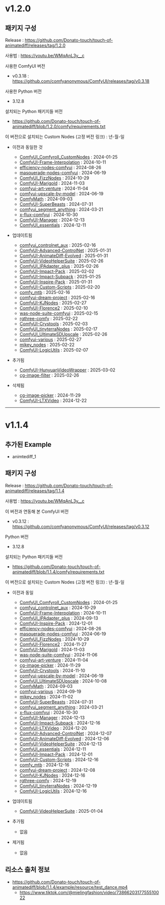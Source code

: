 # v1.2.0

##

## 패키지 구성

Release : https://github.com/Donato-touch/touch-of-animatediff/releases/tag/1.2.0

사용법 : https://youtu.be/WMqAnL3y__c

사용한 ComfyUI 버전
- v0.3.18 : https://github.com/comfyanonymous/ComfyUI/releases/tag/v0.3.18

사용한 Python 버전
- 3.12.8

설치되는 Python 패키지들 버전
- https://github.com/Donato-touch/touch-of-animatediff/blob/1.2.0/comfy/requirements.txt

이 버전으로 설치되는 Custom Nodes (고정 버전 링크) : 년-월-일
- 이전과 동일한 것
  - [ComfyUI_Comfyroll_CustomNodes](https://github.com/Suzie1/ComfyUI_Comfyroll_CustomNodes/commit/d78b780ae43fcf8c6b7c6505e6ffb4584281ceca) : 2024-01-25
  - [ComfyUI-Frame-Interpolation](https://github.com/Fannovel16/ComfyUI-Frame-Interpolation/commit/c336f7184cb1ac1243381e725fea1ad2c0a10c09) : 2024-10-11
  - [efficiency-nodes-comfyui](https://github.com/jags111/efficiency-nodes-comfyui/commit/3ead4afd120833f3bffdefeca0d6545df8051798) : 2024-08-26
  - [masquerade-nodes-comfyui](https://github.com/BadCafeCode/masquerade-nodes-comfyui/commit/432cb4d146a391b387a0cd25ace824328b5b61cf) : 2024-06-19
  - [ComfyUI_FizzNodes](https://github.com/FizzleDorf/ComfyUI_FizzNodes/commit/7d6ea60c55ebd1268bd76fa462da052852bff192) : 2024-10-29
  - [ComfyUI-Marigold](https://github.com/kijai/ComfyUI-Marigold/commit/1894ff2fd35c22f96c701067729237168b5f2ef5) : 2024-11-03
  - [comfyui-art-venture](https://github.com/sipherxyz/comfyui-art-venture/commit/50abaace756b96f5f5dc2c9d72826ef371afd45e) : 2024-11-04
  - [comfyui-upscale-by-model](https://github.com/TheBill2001/comfyui-upscale-by-model/commit/f8bb90094cb96c76e666d9eb609a09af9dcdfe95) : 2024-06-19
  - [ComfyMath](https://github.com/evanspearman/ComfyMath/commit/939bb813f1c0ace959b62f20bb2da47190c4e211) : 2024-09-03
  - [ComfyUI-SuperBeasts](https://github.com/SuperBeastsAI/ComfyUI-SuperBeasts/commit/f684c86d0031b82123dc1f7931a8de43c9946fee) : 2024-07-31
  - [comfyui_segment_anything](https://github.com/storyicon/comfyui_segment_anything/commit/ab6395596399d5048639cdab7e44ec9fae857a93) : 2024-03-21
  - [x-flux-comfyui](https://github.com/XLabs-AI/x-flux-comfyui/commit/00328556efc9472410d903639dc9e68a8471f7ac) : 2024-10-30
  - [ComfyUI-Manager](https://github.com/ltdrdata/ComfyUI-Manager/releases/tag/2.55.5) : 2024-12-13
  - [ComfyUI_essentials](https://github.com/cubiq/ComfyUI_essentials/commit/33ff89fd354d8ec3ab6affb605a79a931b445d99) : 2024-12-11

- 업데이트됨
  - [comfyui_controlnet_aux](https://github.com/Fannovel16/comfyui_controlnet_aux/commit/1e9eac6377c882da8bb360c7544607036904362c) : 2025-02-16
  - [ComfyUI-Advanced-ControlNet](https://github.com/Kosinkadink/ComfyUI-Advanced-ControlNet/commit/b66cd70c9845a109a85b4a0ef13cefda41ca6039) : 2025-01-31
  - [ComfyUI-AnimateDiff-Evolved](https://github.com/Kosinkadink/ComfyUI-AnimateDiff-Evolved/commit/94eb45621c7e5a5286968b3938b1b7689d34ced0) : 2025-01-31
  - [ComfyUI-VideoHelperSuite](https://github.com/Kosinkadink/ComfyUI-VideoHelperSuite/commit/4c7858ddd5126f7293dc3c9f6e0fc4c263cde079) : 2025-02-26
  - [ComfyUI_IPAdapter_plus](https://github.com/cubiq/ComfyUI_IPAdapter_plus/commit/9d076a3df0d2763cef5510ec5ab807f6632c39f5) : 2025-02-26
  - [ComfyUI-Impact-Pack](https://github.com/ltdrdata/ComfyUI-Impact-Pack/releases/tag/8.8.1) : 2025-02-02
  - [ComfyUI-Impact-Subpack](https://github.com/ltdrdata/ComfyUI-Impact-Subpack/releases/tag/1.2.9) : 2025-01-25
  - [ComfyUI-Inspire-Pack](https://github.com/ltdrdata/ComfyUI-Inspire-Pack/releases/tag/1.13) : 2025-01-31
  - [ComfyUI-Custom-Scripts](https://github.com/pythongosssss/ComfyUI-Custom-Scripts/commit/bbda5e52ad580c13ceaa53136d9c2bed9137bd2e) : 2025-02-20
  - [comfy_mtb](https://github.com/melMass/comfy_mtb/commit/d87e52ea2c112fd95f257dcd6a54a5db77a34fc3) : 2025-02-16
  - [comfyui-dream-project](https://github.com/alt-key-project/comfyui-dream-project/commit/f48bed5b8ae866b3dad33fb811d712d45205f117) : 2025-02-16
  - [ComfyUI-KJNodes](https://github.com/kijai/ComfyUI-KJNodes/commit/97d20e27e589854451a9d1f091f6524e947d6229) : 2025-02-27
  - [ComfyUI-Florence2](https://github.com/kijai/ComfyUI-Florence2/commit/90b012e922f8bb0482bcd2ae24cdc191ec12a11f) : 2025-02-10
  - [was-node-suite-comfyui](https://github.com/WASasquatch/was-node-suite-comfyui/commit/3ed45af34a14551dc28cb3127235cc7197d4633f) : 2025-02-15
  - [rgthree-comfy](https://github.com/rgthree/rgthree-comfy/commit/32142fe476878a354dda6e2d4b5ea98960de3ced) : 2025-02-22
  - [ComfyUI-Crystools](https://github.com/crystian/ComfyUI-Crystools/commit/72e2e9af4a6b9a58ca5d753cacff37ba1ff9bfa8) : 2025-02-03
  - [ComfyUI_tinyterraNodes](https://github.com/TinyTerra/ComfyUI_tinyterraNodes/commit/b684adbcab271a2b7a3875bb97af27d495409a11) : 2025-02-17
  - [ComfyUI_UltimateSDUpscale](https://github.com/ssitu/ComfyUI_UltimateSDUpscale/commit/1b6e60d4f1e7ef325ea4b6268f41c03bd18eee5b) : 2025-02-26
  - [comfyui-various](https://github.com/jamesWalker55/comfyui-various/commit/5bd85aaf7616878471469c4ec7e11bbd0cef3bf2) : 2025-02-27
  - [mikey_nodes](https://github.com/bash-j/mikey_nodes/commit/a8c52735f51be160f115ee4b9ccd0ed758d3b520) : 2025-02-22
  - [ComfyUI-LogicUtils](https://github.com/aria1th/ComfyUI-LogicUtils/commit/2451f43fa7322b2d82cf61e74c51bb202acaa85c) : 2025-02-07

- 추가됨
  - [ComfyUI-HunyuanVideoWrapper](https://github.com/kijai/ComfyUI-HunyuanVideoWrapper/commit/2b043839ae7abe58ae8d3ea6099daea2b7f53d17) : 2025-03-02
  - [cg-image-filter](https://github.com/chrisgoringe/cg-image-filter/commit/274896c27e7ca396546fa639ef5e9fbe3b2cbfbd) : 2025-02-26

- 삭제됨
  - [cg-image-picker](https://github.com/chrisgoringe/cg-image-picker/commit/aaab0d31165ee9cd252f62067de5f5e89240563e) : 2024-11-29
  - [ComfyUI-LTXVideo](https://github.com/Lightricks/ComfyUI-LTXVideo/commit/4c5add5f4693e5bf55b58aad99326fab9e9b4a53) : 2024-12-22



---


# v1.1.4

## 추가된 Example

- animtediff_1

## 패키지 구성

Release : https://github.com/Donato-touch/touch-of-animatediff/releases/tag/1.1.4

사용법 : https://youtu.be/WMqAnL3y__c

이 버전과 연동해 본 ComfyUI 버전
- v0.3.12 : https://github.com/comfyanonymous/ComfyUI/releases/tag/v0.3.12

Python 버전
- 3.12.8

설치되는 Python 패키지들 버전
- https://github.com/Donato-touch/touch-of-animatediff/blob/1.1.4/comfy/requirements.txt

이 버전으로 설치되는 Custom Nodes (고정 버전 링크) : 년-월-일
- 이전과 동일
  - [ComfyUI_Comfyroll_CustomNodes](https://github.com/Suzie1/ComfyUI_Comfyroll_CustomNodes/commit/d78b780ae43fcf8c6b7c6505e6ffb4584281ceca) : 2024-01-25
  - [comfyui_controlnet_aux](https://github.com/Fannovel16/comfyui_controlnet_aux/commit/5a049bde9cc117dafc327cded156459289097ea1) : 2024-10-29
  - [ComfyUI-Frame-Interpolation](https://github.com/Fannovel16/ComfyUI-Frame-Interpolation/commit/c336f7184cb1ac1243381e725fea1ad2c0a10c09) : 2024-10-11
  - [ComfyUI_IPAdapter_plus](https://github.com/cubiq/ComfyUI_IPAdapter_plus/commit/b188a6cb39b512a9c6da7235b880af42c78ccd0d) : 2024-09-13
  - [ComfyUI-Inspire-Pack](https://github.com/ltdrdata/ComfyUI-Inspire-Pack/releases/tag/1.9) : 2024-12-01
  - [efficiency-nodes-comfyui](https://github.com/jags111/efficiency-nodes-comfyui/commit/3ead4afd120833f3bffdefeca0d6545df8051798) : 2024-08-26
  - [masquerade-nodes-comfyui](https://github.com/BadCafeCode/masquerade-nodes-comfyui/commit/432cb4d146a391b387a0cd25ace824328b5b61cf) : 2024-06-19
  - [ComfyUI_FizzNodes](https://github.com/FizzleDorf/ComfyUI_FizzNodes/commit/7d6ea60c55ebd1268bd76fa462da052852bff192) : 2024-10-29
  - [ComfyUI-Florence2](https://github.com/kijai/ComfyUI-Florence2/commit/27714bad54f2c81180392bbcfa56e39c1ad1b991) : 2024-11-27
  - [ComfyUI-Marigold](https://github.com/kijai/ComfyUI-Marigold/commit/1894ff2fd35c22f96c701067729237168b5f2ef5) : 2024-11-03
  - [was-node-suite-comfyui](https://github.com/WASasquatch/was-node-suite-comfyui/commit/fe7e0884aaf0188248d9abf1e500f5116097fec1) : 2024-11-06
  - [comfyui-art-venture](https://github.com/sipherxyz/comfyui-art-venture/commit/50abaace756b96f5f5dc2c9d72826ef371afd45e) : 2024-11-04
  - [cg-image-picker](https://github.com/chrisgoringe/cg-image-picker/commit/aaab0d31165ee9cd252f62067de5f5e89240563e) : 2024-11-29
  - [ComfyUI-Crystools](https://github.com/crystian/ComfyUI-Crystools/commit/03a61d690379f22c6bffc42ea4845f797deb316c) : 2024-11-10
  - [comfyui-upscale-by-model](https://github.com/TheBill2001/comfyui-upscale-by-model/commit/f8bb90094cb96c76e666d9eb609a09af9dcdfe95) : 2024-06-19
  - [ComfyUI_UltimateSDUpscale](https://github.com/ssitu/ComfyUI_UltimateSDUpscale/commit/e617ff20e7ef5baf6526c5ff4eb46a35d24ecbba) : 2024-10-08
  - [ComfyMath](https://github.com/evanspearman/ComfyMath/commit/939bb813f1c0ace959b62f20bb2da47190c4e211) : 2024-09-03
  - [comfyui-various](https://github.com/jamesWalker55/comfyui-various/commit/36454f91606bbff4fc36d90234981ca4a47e2695) : 2024-09-19
  - [mikey_nodes](https://github.com/bash-j/mikey_nodes/commit/637bc18f8e18cc662a8411efbc7013adc7845ae7) : 2024-11-02
  - [ComfyUI-SuperBeasts](https://github.com/SuperBeastsAI/ComfyUI-SuperBeasts/commit/f684c86d0031b82123dc1f7931a8de43c9946fee) : 2024-07-31
  - [comfyui_segment_anything](https://github.com/storyicon/comfyui_segment_anything/commit/ab6395596399d5048639cdab7e44ec9fae857a93) : 2024-03-21
  - [x-flux-comfyui](https://github.com/XLabs-AI/x-flux-comfyui/commit/00328556efc9472410d903639dc9e68a8471f7ac) : 2024-10-30
  - [ComfyUI-Manager](https://github.com/ltdrdata/ComfyUI-Manager/releases/tag/2.55.5) : 2024-12-13
  - [ComfyUI-Impact-Subpack](https://github.com/ltdrdata/ComfyUI-Impact-Subpack/releases/tag/1.1) : 2024-12-16
  - [ComfyUI-LTXVideo](https://github.com/Lightricks/ComfyUI-LTXVideo/commit/8cbf26cc9b9022328cc22bd6dcaffb9457aac07c) : 2024-12-20
  - [ComfyUI-Advanced-ControlNet](https://github.com/Kosinkadink/ComfyUI-Advanced-ControlNet/commit/9632af9dc8f9abe28431c0027411d7a6d4f6cd3e) : 2024-12-07
  - [ComfyUI-AnimateDiff-Evolved](https://github.com/Kosinkadink/ComfyUI-AnimateDiff-Evolved/commit/4f1344e25387d21cdded8f48f4bc59bd86bea9e8) : 2024-12-06
  - [ComfyUI-VideoHelperSuite](https://github.com/Kosinkadink/ComfyUI-VideoHelperSuite/commit/6953fa21443cf55f7c3b61ed3f4c87c5d3677fe1) : 2024-12-13
  - [ComfyUI_essentials](https://github.com/cubiq/ComfyUI_essentials/commit/33ff89fd354d8ec3ab6affb605a79a931b445d99) : 2024-12-11
  - [ComfyUI-Impact-Pack](https://github.com/ltdrdata/ComfyUI-Impact-Pack/releases/tag/8.0.1) : 2024-12-01
  - [ComfyUI-Custom-Scripts](https://github.com/pythongosssss/ComfyUI-Custom-Scripts/commit/19a82e29fddc506cae2e654ef5dd9f81d1f4a4ba) : 2024-12-16
  - [comfy_mtb](https://github.com/melMass/comfy_mtb/commit/827c64c43d52ebfb8acd2e5c4491c4b66e6b8f40) : 2024-12-16
  - [comfyui-dream-project](https://github.com/alt-key-project/comfyui-dream-project/commit/b5c804a33217a08e05f14dd9e518d68f91123f21) : 2024-12-08
  - [ComfyUI-KJNodes](https://github.com/kijai/ComfyUI-KJNodes/commit/973ceb6ca8b7525d54873805888ad690090d6b1e) : 2024-12-16
  - [rgthree-comfy](https://github.com/rgthree/rgthree-comfy/commit/5f2d8a1d19fcb2cac6dbc933085b20c1c0a8bb9f) : 2024-12-19
  - [ComfyUI_tinyterraNodes](https://github.com/TinyTerra/ComfyUI_tinyterraNodes/commit/339ee9c183d6fed5e90fa46c1e7fddc4d6efdbd2) : 2024-12-19
  - [ComfyUI-LogicUtils](https://github.com/aria1th/ComfyUI-LogicUtils/commit/eb3a0d0fa4efb14da6f459b195548533a2c09bb4) : 2024-12-16

- 업데이트됨
  - [ComfyUI-VideoHelperSuite](https://github.com/Kosinkadink/ComfyUI-VideoHelperSuite/commit/78753dbbdb6c213e78ad0b5db4e73745a30b0bdc) : 2025-01-04

- 추가됨
  - 없음

- 제거됨
  - 없음

## 리소스 출처 정보

- https://github.com/Donato-touch/touch-of-animatediff/blob/1.1.4/example/resource/test_dance.mp4
  - https://www.tiktok.com/@mielingfashion/video/7386620317755510022






